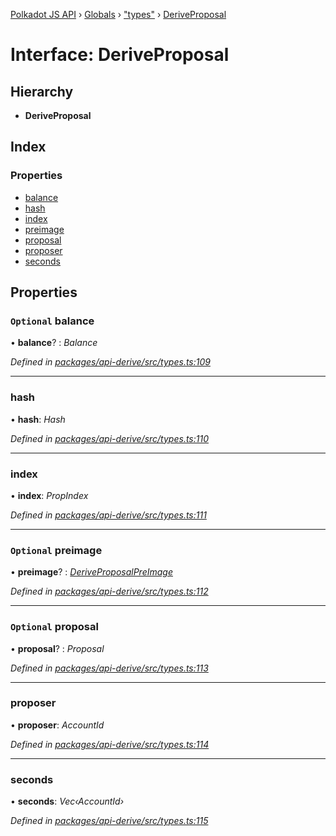 [Polkadot JS API](../README.md) › [Globals](../globals.md) › ["types"](../modules/_types_.md) › [DeriveProposal](_types_.deriveproposal.md)

# Interface: DeriveProposal

## Hierarchy

* **DeriveProposal**

## Index

### Properties

* [balance](_types_.deriveproposal.md#optional-balance)
* [hash](_types_.deriveproposal.md#hash)
* [index](_types_.deriveproposal.md#index)
* [preimage](_types_.deriveproposal.md#optional-preimage)
* [proposal](_types_.deriveproposal.md#optional-proposal)
* [proposer](_types_.deriveproposal.md#proposer)
* [seconds](_types_.deriveproposal.md#seconds)

## Properties

### `Optional` balance

• **balance**? : *Balance*

*Defined in [packages/api-derive/src/types.ts:109](https://github.com/polkadot-js/api/blob/7057cf365b/packages/api-derive/src/types.ts#L109)*

___

###  hash

• **hash**: *Hash*

*Defined in [packages/api-derive/src/types.ts:110](https://github.com/polkadot-js/api/blob/7057cf365b/packages/api-derive/src/types.ts#L110)*

___

###  index

• **index**: *PropIndex*

*Defined in [packages/api-derive/src/types.ts:111](https://github.com/polkadot-js/api/blob/7057cf365b/packages/api-derive/src/types.ts#L111)*

___

### `Optional` preimage

• **preimage**? : *[DeriveProposalPreImage](_types_.deriveproposalpreimage.md)*

*Defined in [packages/api-derive/src/types.ts:112](https://github.com/polkadot-js/api/blob/7057cf365b/packages/api-derive/src/types.ts#L112)*

___

### `Optional` proposal

• **proposal**? : *Proposal*

*Defined in [packages/api-derive/src/types.ts:113](https://github.com/polkadot-js/api/blob/7057cf365b/packages/api-derive/src/types.ts#L113)*

___

###  proposer

• **proposer**: *AccountId*

*Defined in [packages/api-derive/src/types.ts:114](https://github.com/polkadot-js/api/blob/7057cf365b/packages/api-derive/src/types.ts#L114)*

___

###  seconds

• **seconds**: *Vec‹AccountId›*

*Defined in [packages/api-derive/src/types.ts:115](https://github.com/polkadot-js/api/blob/7057cf365b/packages/api-derive/src/types.ts#L115)*
